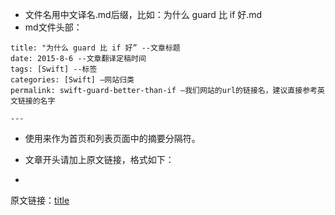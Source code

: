 * 文件名用中文译名.md后缀，比如：为什么 guard 比 if 好.md
* md文件头部：

```
title: "为什么 guard 比 if 好” --文章标题
date: 2015-8-6 --文章翻译定稿时间
tags: [Swift] --标签
categories: [Swift] —网站归类
permalink: swift-guard-better-than-if —我们网站的url的链接名，建议直接参考英文链接的名字

---

```

* 使用<!--more-->来作为首页和列表页面中的摘要分隔符。

* 文章开头请加上原文链接，格式如下：
* 
原文链接：[title](url)